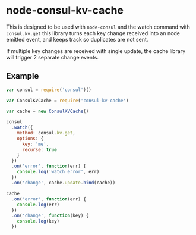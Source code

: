 # node-consul-kv-cache

This is designed to be used with `node-consul` and the watch command with `consul.kv.get` this library turns each key change received into an node emitted event, and keeps track so duplicates are not sent.

If multiple key changes are received with single update, the cache library will trigger 2 separate change events.

## Example

```javascript
var consul = require('consul')()

var ConsulKVCache = require('consul-kv-cache')

var cache = new ConsulKVCache()

consul
  .watch({
    method: consul.kv.get,
    options: {
      key: 'me',
      recurse: true
    }
  })
  .on('error', function(err) {
    console.log('watch error', err)
  })
  .on('change', cache.update.bind(cache))

cache
  .on('error', function(err) {
    console.log(err)
  })
  .on('change', function(key) {
    console.log(key)
  })
```
